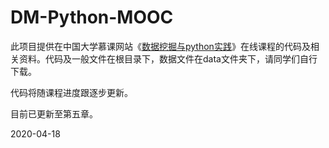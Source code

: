 # DM-Python-MOOC
此项目提供在中国大学慕课网站《[数据挖掘与python实践](https://www.icourse163.org/course/CUFE-1207262801)》在线课程的代码及相关资料。代码及一般文件在根目录下，数据文件在data文件夹下，请同学们自行下载。

代码将随课程进度跟逐步更新。

目前已更新至第五章。

2020-04-18
